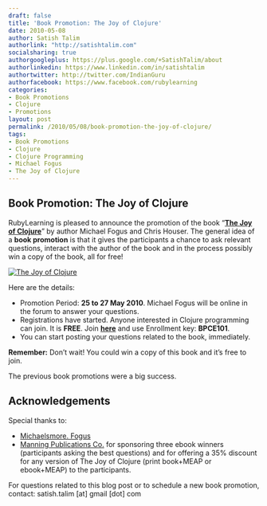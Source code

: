 ```yaml
---
draft: false
title: 'Book Promotion: The Joy of Clojure'
date: 2010-05-08
author: Satish Talim
authorlink: "http://satishtalim.com"
socialsharing: true
authorgoogleplus: https://plus.google.com/+SatishTalim/about
authorlinkedin: https://www.linkedin.com/in/satishtalim
authortwitter: http://twitter.com/IndianGuru
authorfacebook: https://www.facebook.com/rubylearning
categories:
- Book Promotions
- Clojure
- Promotions
layout: post
permalink: /2010/05/08/book-promotion-the-joy-of-clojure/
tags:
- Book Promotions
- Clojure
- Clojure Programming
- Michael Fogus
- The Joy of Clojure
---
```

## Book Promotion: The Joy of Clojure

RubyLearning is pleased to announce the promotion of the book “**[The
Joy of Clojure](http://www.manning.com/fogus/)**” by author Michael
Fogus and Chris Houser.<!--more--> The general idea of a **book promotion** is that
it gives the participants a chance to ask relevant questions, interact
with the author of the book and in the process possibly win a copy of
the book, all for free!

[![The Joy of
Clojure](http://rubylearning.com/images/fogusbook.jpg "The Joy of Clojure")](http://www.manning.com/fogus/)

Here are the details:

-   Promotion Period: **25 to 27 May 2010**. Michael Fogus will be
    online in the forum to answer your questions.
-   Registrations have started. Anyone interested in Clojure programming
    can join. It is **FREE**. Join
    [**here**](http://rubylearning.org/class/course/view.php?id=35) and
    use Enrollment key: **BPCE101**.
-   You can start posting your questions related to the book,
    immediately.

**Remember:** Don’t wait! You could win a copy of this book and it’s
free to join.

The previous book promotions were a big success.

## Acknowledgements

Special thanks to:

-   [Michaelsmore.
    Fogus](http://rubylearning.com/blog/2010/03/10/michael-fogus-talks-to-rubylearnings-clojure-course-participants/)
-   [Manning Publications Co.](http://www.manning.com/fogus/) for
    sponsoring three ebook winners (participants asking the best
    questions) and for offering a 35% discount for any version of The
    Joy of Clojure (print book+MEAP or ebook+MEAP) to the participants.

For questions related to this blog post or to schedule a new book
promotion, contact: satish.talim [at] gmail [dot] com
